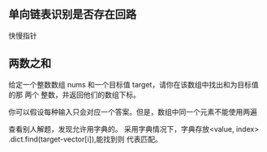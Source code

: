 

##  单向链表识别是否存在回路

快慢指针

## 两数之和

给定一个整数数组 nums 和一个目标值 target，请你在该数组中找出和为目标值的那 两个 整数，并返回他们的数组下标。

你可以假设每种输入只会对应一个答案。但是，数组中同一个元素不能使用两遍


查看别人解题，发现允许用字典的。 采用字典情况下，字典存放<value, index> .dict.find(target-vector[i]),能找到则
代表匹配。

